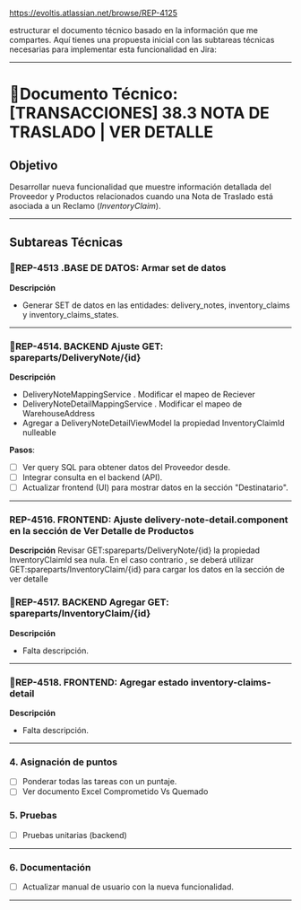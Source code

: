 https://evoltis.atlassian.net/browse/REP-4125

estructurar el documento técnico basado en la información que me compartes. Aquí tienes una propuesta inicial con las subtareas técnicas necesarias para implementar esta funcionalidad en Jira:

---

# 📌**Documento Técnico: [TRANSACCIONES] 38.3 NOTA DE TRASLADO | VER DETALLE**  
## **Objetivo**  
Desarrollar nueva funcionalidad que muestre información detallada del Proveedor y Productos relacionados cuando una Nota de Traslado está asociada a un Reclamo (*InventoryClaim*).  

---

## **Subtareas Técnicas**  


### 📝**REP-4513 .BASE DE DATOS: Armar set de datos**
**Descripción**
- Generar SET de datos en las entidades: delivery_notes, inventory_claims y inventory_claims_states.

---

### 📝**REP-4514. BACKEND Ajuste GET: spareparts/DeliveryNote/{id}**  
**Descripción**
- DeliveryNoteMappingService . Modificar el mapeo de Reciever
- DeliveryNoteDetailMappingService . Modificar el mapeo de WarehouseAddress
- Agregar a DeliveryNoteDetailViewModel la propiedad InventoryClaimId nulleable 

**Pasos**:  
- [ ] Ver query SQL para obtener datos del Proveedor desde.   
- [ ] Integrar consulta en el backend (API).  
- [ ] Actualizar frontend (UI) para mostrar datos en la sección "Destinatario".  

---

### **REP-4516. FRONTEND: Ajuste delivery-note-detail.component en la sección de Ver Detalle de Productos**  

**Descripción**
Revisar GET:spareparts/DeliveryNote/{id} la propiedad InventoryClaimId sea nula. En el caso contrario , se deberá utilizar GET:spareparts/InventoryClaim/{id} para cargar los datos en la sección de ver detalle

### 📝**REP-4517. BACKEND Agregar GET: spareparts/InventoryClaim/{id}** 
**Descripción**
- Falta descripción.  

---

### 📝**REP-4518. FRONTEND: Agregar estado inventory-claims-detail**  
**Descripción**
- Falta descripción. 

---

### **4. Asignación de puntos**  
- [ ] Ponderar todas las tareas con un puntaje.  
- [ ] Ver documento Excel Comprometido Vs Quemado

### **5. Pruebas**  
- [ ] Pruebas unitarias (backend)  

---

### **6. Documentación**  
- [ ] Actualizar manual de usuario con la nueva funcionalidad.  


---  


<!--stackedit_data:
eyJoaXN0b3J5IjpbLTM2NjkyMDg3Nl19
-->